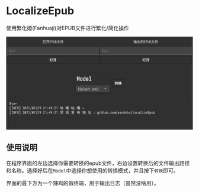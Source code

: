 # LocalizeEpub

使用繁化姬(Fanhuaji)对EPUB文件进行繁化/简化操作

![image-20210729215236221](README/image-20210729215236221.png)

## 使用说明

在程序界面的左边选择你需要转换的epub文件，右边设置转换后的文件输出路径和名称。选择好后在`Model`中选择你想使用的转换模式，并且按下`转换`即可。

界面的最下方为一个辣鸡的假终端，用于输出日志（虽然没啥用）。